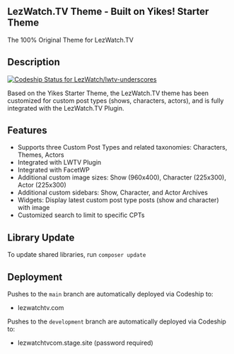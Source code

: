## LezWatch.TV Theme - Built on Yikes! Starter Theme

The 100% Original Theme for LezWatch.TV

## Description

[ ![Codeship Status for LezWatch/lwtv-underscores](https://app.codeship.com/projects/23254790-5aa1-0135-27f4-1aaa9552a23d/status?branch=master)](https://lezwatchtv.com)

Based on the Yikes Starter Theme, the LezWatch.TV theme has been customized for custom post types (shows, characters, actors), and is fully integrated with the LezWatch.TV Plugin.

## Features

* Supports three Custom Post Types and related taxonomies: Characters, Themes, Actors
* Integrated with LWTV Plugin
* Integrated with FacetWP
* Additional custom image sizes: Show (960x400), Character (225x300), Actor (225x300)
* Additional custom sidebars: Show, Character, and Actor Archives
* Widgets: Display latest custom post type posts (show and character) with image
* Customized search to limit to specific CPTs

## Library Update

To update shared libraries, run `composer update`

## Deployment

Pushes to the `main` branch are automatically deployed via Codeship to:

* lezwatchtv.com

Pushes to the `development` branch are automatically deployed via Codeship to:

* lezwatchtvcom.stage.site (password required)
